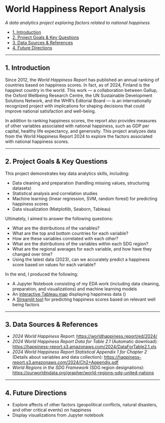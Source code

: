 # World Happiness Report Analysis

*A data analytics project exploring factors related to national happiness*

* [1. Introduction](#1-introduction)  
* [2. Project Goals & Key Questions](#2-project-goals--key-questions)  
* [3. Data Sources & References](#3-data-sources--references)  
* [4. Future Directions](#4-future-directions)
---

## 1. Introduction

Since 2012, the *World Happiness Report* has published an annual ranking of countries based on happiness scores. In fact, as of 2024, Finland is the happiest country in the world. This work — a collaboration between Gallup, the Oxford Wellbeing Research Centre, the UN Sustainable Development Solutions Network, and the WHR’s Editorial Board — is an internationally recognized project with implications for shaping decisions that could improve national satisfaction and well-being. 

In addition to ranking happiness scores, the report also provides measures of other variables associated with national happiness, such as GDP per capital, healthy life expectancy, and generosity. This project analyzes data from the World Happiness Report 2024 to explore the factors associated with national happiness scores.

---

## 2. Project Goals & Key Questions
This project demonstrates key data analytics skills, including:
* Data cleaning and preparation (handling missing values, structuring datasets)
* Statistical analysis and correlation studies
* Machine learning (linear regression, SVM, random forest) for predicting happiness scores
* Data visualization (Matplotlib, Seaborn, Tableau)

Ultimately, I aimed to answer the following questions:
* What are the distributions of the variables?
* What are the top and bottom countries for each variable?
* How are these variables correlated with each other?
* What are the distributions of the variables within each SDG region?
* What are the regional averages for each variable, and how have they changed over time?
* Using the latest data (2023), can we accurately predict a happiness score based on values for each variable?

In the end, I produced the following:
* A Jupyter Notebook consisting of my EDA work (including data cleaning, preparation, and visualizations) and machine learning models
* An [interactive Tableau map](https://public.tableau.com/app/profile/comfort.ohajunwa/viz/WorldHappinessData_17362896398450/WorldHappinessMap) displaying happiness data  ()
* A [Streamlit tool]((https://worldhappinessreportproject.streamlit.app/)) for predicting happiness scores based on relevant well being factors 

---


## 3. Data Sources & References
* *2024 World Happiness Report*: https://worldhappiness.report/ed/2024/
* *2024 World Happiness Report Data for Table 2.1* (Automatic download): https://happiness-report.s3.amazonaws.com/2024/DataForTable2.1.xls
* *2024 World Happiness Report Statistical Appendix 1 for Chapter 2* (Details about variables and data collection): https://happiness-report.s3.amazonaws.com/2024/Ch2+Appendix.pdf
* *World Regions in the SDG Framework* (SDG region designations): https://ourworldindata.org/grapher/world-regions-sdg-united-nations

---

## 4. Future Directions
* Explore affects of other factors (geopolitical conflicts, natural disasters, and other critical events) on happiness
* Display visualizations from Jupyter notebook 